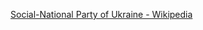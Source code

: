 ﻿[Social-National Party of Ukraine - Wikipedia](https://en.wikipedia.org/wiki/Social-National_Party_of_Ukraine)